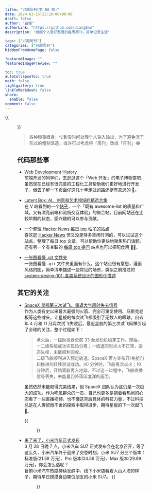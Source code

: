 ```yaml
---
title: "兴趣周刊(第 68 期)"
date: 2024-03-15T22:28:00+08:00
draft: false
author: "酱鲍"
authorLink: "https://github.com/JiangBao"
description: "根据个人爱好整理的每周周刊，简单记录生活"

tags: ["兴趣周刊"]
categories: ["兴趣周刊"]
hiddenFromHomePage: false

featuredImage: ""
featuredImagePreview: ""

toc: true
autoCollapseToc: true
math: false
lightgallery: true
linkToMarkdown: false
share:
  enable: false
comment: false
---
```


<!--more-->
{{<figure src="" title="雨天的湘江边，有种赛博朋克的感觉">}}

> 各种琐事缠身，忙到没时间处理个人输入输出，为了避免流于形式的粗制滥造，或许可以考虑将「周刊」改成「月刊」😂

## 代码那些事
* [Web Development History](https://webdevelopmenthistory.com/index/)  
前端开发的同学们，去逛逛这个「Web 开发」的电子博物馆吧，虽然现在已经有很完善的工程化工具帮助我们更好地进行开发了，但去了解一下页面仔这几十年走过的路还挺有意思的 🐶。

* [Latent Box: AI、创意和艺术领域的精选合集](https://latentbox.com/zh)  
在 V 站看到的一个[帖子](https://www.v2ex.com/t/1031655)，一个「既有 awesome-list 的质量和广域，又有漂亮前端和流畅交互体验」的聚合站。目前网站还在比较早期的状态，感兴趣的可以参与贡献。

* [一个整理 Hacker News 每日 top 帖子的站点](https://www.daemonology.net/hn-daily/)  
喜欢逛 [Hacker News](https://news.ycombinator.com/) 但又没足够多空闲时间的，可以试试这个站点，整理了每日 top 文章，可以帮助你更快地聚焦热门话题。还有另一个有关联的 [每周 top 提问](https://www.daemonology.net/hn-weekly-ask/) 站点也可以搭配食用 👍🏻。

* [一张图看懂 .git 文件夹](https://wizardzines.com/comics/inside-git/)  
一张图看懂 `.git` 文件夹里面有什么，这个站点很有意思，漫画风格的图，简单清晰描述一些常见的场景，类似之前推过的 [system-design-101: 各类系统设计的图形化描述](https://github.com/ByteByteGoHq/system-design-101) 

## 其它的关注
* [SpaceX 星舰第三次试飞，重返大气层时失去信号](https://www.36kr.com/p/2689606492761733)  
作为人类有史以来最大最强的火箭、完全可重复使用、马斯克老板等这些噱头，让星舰的每次试飞都吸引了无数人的眼球，自去年 4 月和 11 月两次试飞失败后，最近星舰的第三次试飞同样引起了全球的关注，整个过程如下：
  > 点火后，一级助推器全部 33 台发动机稳定工作。随后，一二级系统成功实现热分离；一级返回时点火不正常，姿态失控，未能顺利回收。  
  > 二级飞船顺利进入预定轨道。SpaceX 官方宣布开/关舱门和推进剂转移测试成功。40 分钟时，飞船再次点火；10 分钟后，开始离轨再入地球。不过这一过程中，飞船直播信号丢失，未能看到降落印度洋的画面。

  虽然依然未能取得完美结果，但 SpaceX 团队认为这仍是一次巨大的成功。作为吃瓜群众的一员，自己也更多是抱着看热闹的心态看了一些直播视频，也不懂这背后具体的科技力量，不过科技总是在人类契而不舍的探索中取得进步，期待星舰的下一次起飞 🚀。

  {{<figure src="https://jiangbao-1258001083.cos.ap-shanghai.myqcloud.com/xingjian3.jpeg">}}

* [来了来了，小米汽车正式发布](https://wallstreetcn.com/articles/3711563)  
3 月 28 日晚 7 点，小米汽车 SU7 正式发布会在北京召开，等了这么久，小米汽车终于迎来了交卷时刻。小米 SU7 分三个版本：标准版(21.59 万元)、Pro 版本(24.59 万元)、Max 版本(29.99 万元)，你会怎么选呢？  
目前小米汽车热度持续发酵中，线下小米店看着人山人海的样子，期待早日摸摸身边哪位朋友的小米 SU7。
{{<figure src="https://jiangbao-1258001083.cos.ap-shanghai.myqcloud.com/xiaomisu7.jpeg">}}
